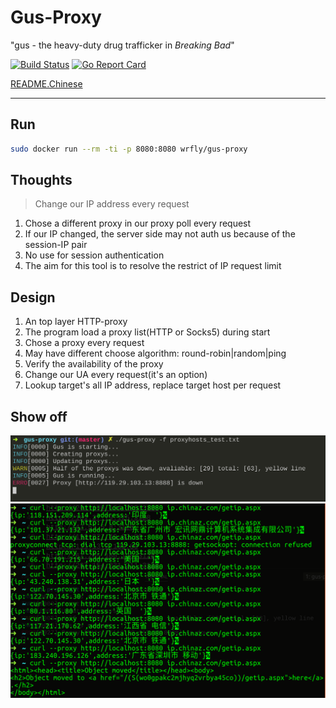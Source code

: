 # Gus-Proxy

"gus - the heavy-duty drug trafficker in *Breaking Bad*"

[![Build Status](https://travis-ci.org/wrfly/gus-proxy.svg?branch=master)](https://travis-ci.org/wrfly/gus-proxy)
[![Go Report Card](https://goreportcard.com/badge/github.com/wrfly/gus-proxy)](https://goreportcard.com/report/github.com/wrfly/gus-proxy)

[README.Chinese](README.md)

---

## Run

```bash
sudo docker run --rm -ti -p 8080:8080 wrfly/gus-proxy
```

## Thoughts

> Change our IP address every request

1. Chose a different proxy in our proxy poll every request
1. If our IP changed, the server side may not auth us because of the session-IP pair
1. No use for session authentication
1. The aim for this tool is to resolve the restrict of IP request limit

## Design

1. An top layer HTTP-proxy
1. The program load a proxy list(HTTP or Socks5) during start
1. Chose a proxy every request
1. May have different choose algorithm: round-robin|random|ping
1. Verify the availability of the proxy
1. Change our UA every request(it's an option)
1. Lookup target's all IP address, replace target host per request

## Show off

![Gus-Running](img/gus-run.png)
![Curl-test](img/gus-curl.png)
